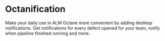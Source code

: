 # Octanification
Make your daily use in ALM Octane more convenient by adding desktop notifications.
Get notifications for every defect opened for your team, notify when pipeline finished running and more..
